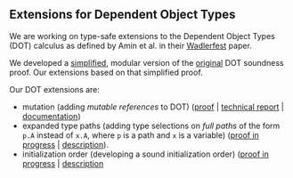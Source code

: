 Extensions for Dependent Object Types
-------------------------------------

We are working on type-safe extensions to the Dependent Object Types (DOT) calculus as defined by Amin et al. in their [Wadlerfest](http://infoscience.epfl.ch/record/215280/files/paper_1.pdf) paper.

We developed a [simplified](https://github.com/amaurremi/dot-calculus/blob/master/src/tight-proof), modular version of the [original](https://github.com/samuelgruetter/dot-calculus) DOT soundness proof.
Our extensions based on that simplified proof.

Our DOT extensions are:
- mutation (adding _mutable references_ to DOT)
  ([proof](https://github.com/amaurremi/dot-calculus/blob/master/src/mutation/tight/dot_top_bot_mut.v) | [technical report](https://arxiv.org/abs/1611.07610) | [documentation](https://github.com/amaurremi/dot-calculus/blob/master/src/mutation/README.md))
- expanded type paths (adding type selections on _full paths_ of the form `p.A` instead of `x.A`, where `p` is a path and `x` is a variable)
  ([proof in progress](https://github.com/amaurremi/dot-calculus/blob/master/src/paths/tight) | [description](https://github.com/amaurremi/dot-calculus/blob/master/src/paths/README.md)).
- initialization order (developing a sound initialization order)
  ([proof in progress](https://github.com/amaurremi/dot-calculus/blob/master/src/delayed-types) | [description](https://github.com/amaurremi/dot-calculus/blob/master/src/delayed-types/README.md)

